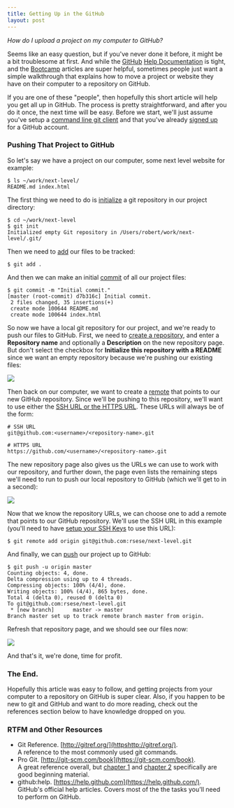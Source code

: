 ```yaml
---
title: Getting Up in the GitHub
layout: post
---
```


*How do I upload a project on my computer to GitHub?*

Seems like an easy question, but if you've never done it before, it might be a
bit troublesome at first. And while the [GitHub](https://www.github.com)
[Help Documentation](https://help.github.com/) is tight, and the
[Bootcamp](https://help.github.com/categories/54/articles) articles are super
helpful, sometimes people just want a simple walkthrough that explains how to
move a project or website they have on their computer to a repository on
GitHub. 

If you are one of these "people", then hopefully this short article will help
you get all up in GitHub. The process is pretty straightforward, and after you
do it once, the next time will be easy. Before we start, we'll just assume
you've setup a 
[command line git client](https://help.github.com/articles/set-up-git) and that
you've already [signed up](https://github.com/) for a GitHub account.

### Pushing That Project to GitHub

So let's say we have a project on our computer, some next level website for
example:

    $ ls ~/work/next-level/
    README.md index.html

The first thing we need to do is [initialize](http://gitref.org/creating/#init)
a git repository in our project directory:

    $ cd ~/work/next-level
    $ git init
    Initialized empty Git repository in /Users/robert/work/next-level/.git/

Then we need to [add](http://gitref.org/basic/#add) our files to be tracked:

    $ git add .

And then we can make an initial [commit](http://gitref.org/basic/#commit) of
all our project files:

    $ git commit -m "Initial commit."
    [master (root-commit) d7b316c] Initial commit.
     2 files changed, 35 insertions(+)
     create mode 100644 README.md
     create mode 100644 index.html

So now we have a local git repository for our project, and we're ready to push
our files to GitHub. First, we need to
[create a repository](https://github.com/new), and enter a **Repository
name** and optionally a **Description** on the new repository page. But don't
select the checkbox for **Initialize this repository with a README** since we
want an empty repository because we're pushing our existing files:

![](http://f.cl.ly/items/0G2Z133A333k1Y3D0y0y/new-repository.png)

Then back on our computer, we want to create a
[remote](http://gitref.org/remotes/#remote) that points to our new GitHub
repository. Since we'll be pushing to this repository, we'll want to use
either the
[SSH URL or the HTTPS URL](https://help.github.com/articles/which-remote-url-should-i-use).
These URLs will always be of the form:

    # SSH URL
    git@github.com:<username>/<repository-name>.git

    # HTTPS URL
    https://github.com/<username>/<repository-name>.git

The new repository page also gives us the URLs we can use to work with our 
repository, and further down, the page even lists the remaining steps we'll
need to run to push our local repository to GitHub (which we'll get to in a
second):

![](http://f.cl.ly/items/180e471f3Z0e193N0C34/new-repository-created.png)

Now that we know the repository URLs, we can choose one to add a remote that
points to our GitHub repository. We'll use the SSH URL in this example (you'll need to have
[setup your SSH Keys](https://help.github.com/articles/generating-ssh-keys) to
use this URL):

    $ git remote add origin git@github.com:rsese/next-level.git

And finally, we can [push](http://gitref.org/remotes/#push) our project up to GitHub:

    $ git push -u origin master
    Counting objects: 4, done.
    Delta compression using up to 4 threads.
    Compressing objects: 100% (4/4), done.
    Writing objects: 100% (4/4), 865 bytes, done.
    Total 4 (delta 0), reused 0 (delta 0)
    To git@github.com:rsese/next-level.git
     * [new branch]      master -> master
    Branch master set up to track remote branch master from origin.

Refresh that repository page, and we should see our files now:

![](http://f.cl.ly/items/1B0l1A3w290g2U0P3O1k/files-uploaded-pushed.png)

And that's it, we're done, time for profit.

### The End.

Hopefully this article was easy to follow, and getting projects from your
computer to a repository on GitHub is super clear. Also, if you happen to be new to git and GitHub and want to do more reading, check out the references
section below to have knowledge dropped on you.

### RTFM and Other Resources

* Git Reference. [http://gitref.org/](httpshttp://gitref.org/).  
A reference to the most commonly used git commands.
* Pro Git. [http://git-scm.com/book](https://git-scm.com/book).  
A great reference overall, but
[chapter 1](http://git-scm.com/book/en/Getting-Started)
and
[chapter 2](http://git-scm.com/book/en/Git-Basics)
specifically are good beginning material.
* github:help. [https://help.github.com](https://help.github.com/).  
GitHub's official help articles. Covers most of the the tasks you'll need to
perform on GitHub.
